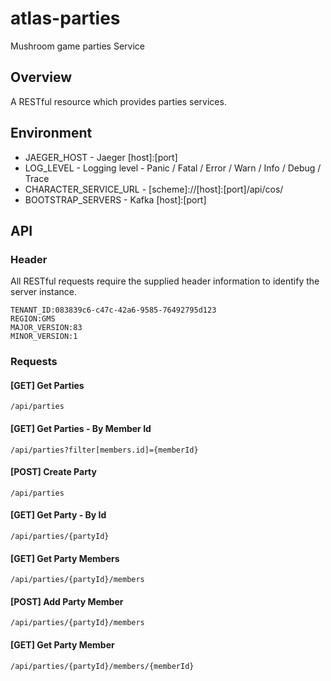 # atlas-parties
Mushroom game parties Service

## Overview

A RESTful resource which provides parties services.

## Environment

- JAEGER_HOST - Jaeger [host]:[port]
- LOG_LEVEL - Logging level - Panic / Fatal / Error / Warn / Info / Debug / Trace
- CHARACTER_SERVICE_URL - [scheme]://[host]:[port]/api/cos/
- BOOTSTRAP_SERVERS - Kafka [host]:[port]

## API

### Header

All RESTful requests require the supplied header information to identify the server instance.

```
TENANT_ID:083839c6-c47c-42a6-9585-76492795d123
REGION:GMS
MAJOR_VERSION:83
MINOR_VERSION:1
```

### Requests

#### [GET] Get Parties

```/api/parties```

#### [GET] Get Parties - By Member Id

```/api/parties?filter[members.id]={memberId}```

#### [POST] Create Party

```/api/parties```

#### [GET] Get Party - By Id

```/api/parties/{partyId}```

#### [GET] Get Party Members

```/api/parties/{partyId}/members```

#### [POST] Add Party Member

```/api/parties/{partyId}/members```

#### [GET] Get Party Member

```/api/parties/{partyId}/members/{memberId}```
